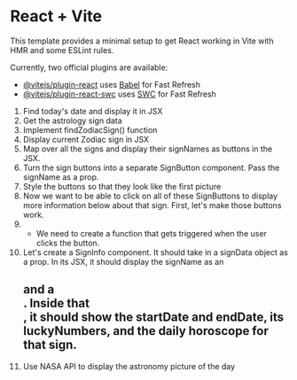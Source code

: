# React + Vite

This template provides a minimal setup to get React working in Vite with HMR and some ESLint rules.

Currently, two official plugins are available:

- [@vitejs/plugin-react](https://github.com/vitejs/vite-plugin-react/blob/main/packages/plugin-react/README.md) uses [Babel](https://babeljs.io/) for Fast Refresh
- [@vitejs/plugin-react-swc](https://github.com/vitejs/vite-plugin-react-swc) uses [SWC](https://swc.rs/) for Fast Refresh

1. Find today's date and display it in JSX
1. Get the astrology sign data
1. Implement findZodiacSign() function
1. Display current Zodiac sign in JSX
1. Map over all the signs and display their signNames as buttons in the JSX.
1. Turn the sign buttons into a separate SignButton component. Pass the signName as a prop.
1. Style the buttons so that they look like the first picture
1. Now we want to be able to click on all of these SignButtons to display more information below about that sign. First, let's make those buttons work.
1. - We need to create a function that gets triggered when the user clicks the button.
1. Let's create a SignInfo component.
   It should take in a signData object as a prop. In its JSX, it should display the signName as an <h2> and a <div>. Inside that <div>, it should show the startDate and endDate, its luckyNumbers, and the daily horoscope for that sign.
1. Use NASA API to display the astronomy picture of the day
